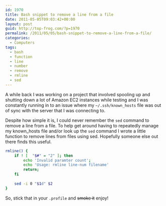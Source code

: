 ```yaml
---
id: 1970
title: Bash snippet to remove a line from a file
date: 2011-05-05T09:03:42+00:00
layout: post
guid: http://top-frog.com/?p=1970
permalink: /2011/05/05/bash-snippet-to-remove-a-line-from-a-file/
categories:
  - Computers
tags:
  - bash
  - function
  - line
  - number
  - remove
  - rmline
  - sed
---
```

A while back I was working on a project that involved spooling up and shutting down a lot of Amazon EC2 instances while testing and I was constantly running in to an issue where my `~/.ssh/known_hosts` file was out of sync with the server that I was connecting to.

Despite how simple it is, I could never remember the `sed` command to remove a line from a file. To help get around having to repeatedly manage my known_hosts file and/or look up the `sed` command I wrote a little function to remove lines from files using sed. Hopefully someone else out there finds this useful.

``` sh
rmline() {
	if ! [  "$#" = "2" ]; then
		echo 'Invalid paramter count';
		echo 'Usage: rmline line-num filename'
		return;
	fi
	
	sed -i 0 "$1d" $2
}
```

So, stick that in your `.profile` and <strike>smoke it</strike> enjoy!